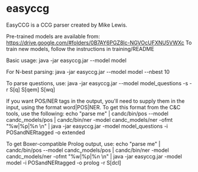easyccg
=======

EasyCCG is a CCG parser created by Mike Lewis.

Pre-trained models are available from: https://drive.google.com/#folders/0B7AY6PGZ8lc-NGVOcUFXNU5VWXc
To train new models, follow the instructions in training/README

Basic usage:
    java -jar easyccg.jar --model model

For N-best parsing:
    java -jar easyccg.jar --model model --nbest 10

To parse questions, use:
    java -jar easyccg.jar --model model_questions -s -r S[q] S[qem] S[wq]

If you want POS/NER tags in the output, you'll need to supply them in the input, using the format word|POS|NER. To get this format from the C&C tools, use the following:
    echo "parse me" | candc/bin/pos --model candc_models/pos | candc/bin/ner -model candc_models/ner -ofmt "%w|%p|%n \n" | java -jar easyccg.jar -model model_questions -i POSandNERtagged -o extended

To get Boxer-compatible Prolog output, use:
    echo "parse me" | candc/bin/pos --model candc_models/pos | candc/bin/ner -model candc_models/ner -ofmt "%w|%p|%n \n" | java -jar easyccg.jar -model model -i POSandNERtagged -o prolog -r S[dcl]
